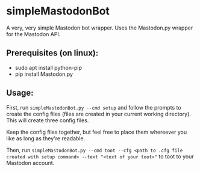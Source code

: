 # simpleMastodonBot
A very, very simple Mastodon bot wrapper.  Uses the Mastodon.py wrapper for the Mastodon API.  

## Prerequisites (on linux): 
  * sudo apt install python-pip
  * pip install Mastodon.py

## Usage:
First, run ```simpleMastodonBot.py --cmd setup``` and follow the prompts to create the config files (files 
are created in your current working directory).  This will create three config files.

Keep the config files together, but feel free to place them whereever you like as long as they're readable.

Then, run ```simpleMastodonBot.py --cmd toot --cfg <path to .cfg file created with setup command> --text "<text of your toot>"``` 
to toot to your Mastodon account.
